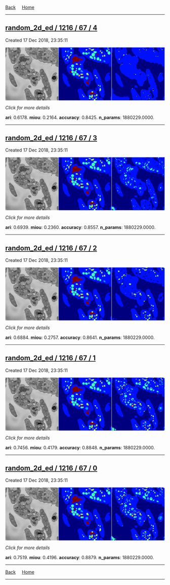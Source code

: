 
[Back](..)&nbsp;&nbsp;&nbsp;&nbsp;&nbsp;[Home](https://leapmanlab.github.io/snapshots)

---

<div class="summary"><a href="4"><h2>random_2d_ed / 1216 / 67 / 4</h2></a><p>Created 17 Dec 2018, 23:35:11
</p><a href="4"><img src="4/media/summary.png" align="center"></a><p>
<i>Click for more details</i>
</p></div>

**ari**: 0.6178. **miou**: 0.2164. **accuracy**: 0.8425. **n_params**: 1880229.0000. 

---

<div class="summary"><a href="3"><h2>random_2d_ed / 1216 / 67 / 3</h2></a><p>Created 17 Dec 2018, 23:35:11
</p><a href="3"><img src="3/media/summary.png" align="center"></a><p>
<i>Click for more details</i>
</p></div>

**ari**: 0.6939. **miou**: 0.2360. **accuracy**: 0.8557. **n_params**: 1880229.0000. 

---

<div class="summary"><a href="2"><h2>random_2d_ed / 1216 / 67 / 2</h2></a><p>Created 17 Dec 2018, 23:35:11
</p><a href="2"><img src="2/media/summary.png" align="center"></a><p>
<i>Click for more details</i>
</p></div>

**ari**: 0.6884. **miou**: 0.2757. **accuracy**: 0.8641. **n_params**: 1880229.0000. 

---

<div class="summary"><a href="1"><h2>random_2d_ed / 1216 / 67 / 1</h2></a><p>Created 17 Dec 2018, 23:35:11
</p><a href="1"><img src="1/media/summary.png" align="center"></a><p>
<i>Click for more details</i>
</p></div>

**ari**: 0.7456. **miou**: 0.4179. **accuracy**: 0.8848. **n_params**: 1880229.0000. 

---

<div class="summary"><a href="0"><h2>random_2d_ed / 1216 / 67 / 0</h2></a><p>Created 17 Dec 2018, 23:35:11
</p><a href="0"><img src="0/media/summary.png" align="center"></a><p>
<i>Click for more details</i>
</p></div>

**ari**: 0.7519. **miou**: 0.4196. **accuracy**: 0.8879. **n_params**: 1880229.0000. 

---

[Back](..)&nbsp;&nbsp;&nbsp;&nbsp;&nbsp;[Home](https://leapmanlab.github.io/snapshots)

---